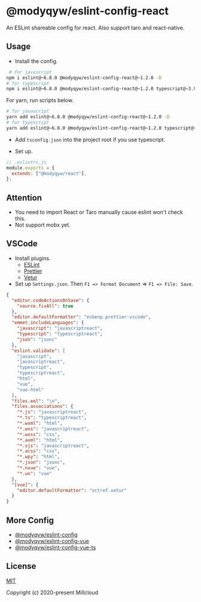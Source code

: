 # @modyqyw/eslint-config-react

An ESLint shareable config for react. Also support taro and react-native.

## Usage

- Install the config.

```sh
 # for javascript
npm i eslint@~6.8.0 @modyqyw/eslint-config-react@~1.2.0 -D
# for typescript
npm i eslint@~6.8.0 @modyqyw/eslint-config-react@~1.2.0 typescript@~3.9.0 @typescript-eslint/eslint-plugin@~3.2.0 @typescript-eslint/parser@~3.2.0 -D
```

For yarn, run scripts below.

```sh
# for javascript
yarn add eslint@~6.8.0 @modyqyw/eslint-config-react@~1.2.0 -D
# for typescript
yarn add eslint@~6.8.0 @modyqyw/eslint-config-react@~1.2.0 typescript@~3.9.0 @typescript-eslint/eslint-plugin@~3.2.0 @typescript-eslint/parser@~3.2.0 -D
```

- Add `tsconfig.json` into the project root if you use typescript.

- Set up.

```js
// .eslintrc.js
module.exports = {
  extends: ["@modyqyw/react"],
};
```

## Attention

- You need to import React or Taro manually cause eslint won't check this.
- Not support mobx yet.

## VSCode

- Install plugins.
  - [ESLint](https://marketplace.visualstudio.com/items?itemName=dbaeumer.vscode-eslint)
  - [Prettier](https://marketplace.visualstudio.com/items?itemName=esbenp.prettier-vscode)
  - [Vetur](https://marketplace.visualstudio.com/items?itemName=octref.vetur)
- Set up `Settings.json`. Then `F1 => Format Document` => `F1 => File: Save`.

```json
{
  "editor.codeActionsOnSave": {
    "source.fixAll": true
  },
  "editor.defaultFormatter": "esbenp.prettier-vscode",
  "emmet.includeLanguages": {
    "javascript": "javascriptreact",
    "typescript": "typescriptreact",
    "json": "jsonc"
  },
  "eslint.validate": [
    "javascript",
    "javascriptreact",
    "typescript",
    "typescriptreact",
    "html",
    "vue",
    "vue-html"
  ],
  "files.eol": "\n",
  "files.associations": {
    "*.js": "javascriptreact",
    "*.ts": "typescriptreact",
    "*.wxml": "html",
    "*.wxs": "javascriptreact",
    "*.wxss": "css",
    "*.axml": "html",
    "*.sjs": "javascriptreact",
    "*.acss": "css",
    "*.wpy": "html",
    "*.json": "jsonc",
    "*.nvue": "vue",
    "*.ux": "vue"
  },
  "[vue]": {
    "editor.defaultFormatter": "octref.vetur"
  }
}
```

## More Config

- [@modyqyw/eslint-config](https://github.com/Millcloud/eslint-config)
- [@modyqyw/eslint-config-vue](https://github.com/Millcloud/eslint-config-vue)
- [@modyqyw/eslint-config-vue-ts](https://github.com/Millcloud/eslint-config-vue-ts)

## License

[MIT](./LICENSE)

Copyright (c) 2020-present Millcloud
